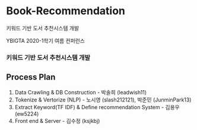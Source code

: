 # Book-Recommendation
키워드 기반 도서 추천시스템 개발

YBIGTA 2020-1학기 여름 컨퍼런스
### 키워드 기반 도서 추천시스템 개발


## Process Plan 
1. Data Crawling & DB Construction - 박솔희 (leadwish11)
2. Tokenize & Vertorize (NLP) - 노시영 (slash212121), 박준민 (JunminPark13)
3. Extract Keyword(TF IDF) & Define recommendation System - 김용우 (ew5224)
4. Front end & Server - 김수정 (ksjkbj)
